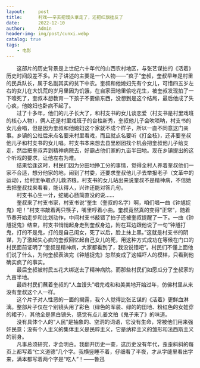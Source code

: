 ```yaml
---
layout:     post
title:      村戏——辛亥把馒头拿走了，还把红旗挂反了
date:       2022-12-10
author:     Admin
header-img: img/post/cunxi.webp
catalog: true
tags:
    - 电影
---
```

&emsp;&emsp;这部片的历史背景是上世纪六十年代的山西农村地区，与张艺谋拍的《活着》历史时间段差不多。片子讲述的主要是一个人物——“疯子”奎叔，奎叔早年是村里的民兵队长，属于名副其实的贫下中农。奎叔和他媳妇先有个女儿，可惜四五岁左右的女儿在大饥荒的岁月里因为饥饿，在自家田地里偷吃花生，被奎叔发现拍了一下噎死了，奎叔本想教育一下孩子不要偷东西，没想到是这个结局，最后他成了失心疯，他媳妇也卧病不起了。
<br>
&emsp;&emsp;过了十多年，他们的儿子长大了，和村支书的女儿谈恋爱（村支书是村里戏班的核心人物），俩人还是村里戏班子的台柱新秀，奎叔他儿子会吹唢呐，村支书的女儿会唱，但是因为奎叔和他媳妇这个家就不成个样子，所以一直不同意这门亲事。乡镇的公社后来点名要来村里看戏，而且就点名要听《打金枝》，还非要奎叔他儿子和村支书的女儿唱。村支书本来想去县里剧团找个机会把奎叔他儿子给支走，然后把奎叔弄到精神病院去，好霸占他们家的九亩半田地。现在乡镇提出的这个听戏的要求，让他左右为难。
<br>
&emsp;&emsp;结果恰逢这时，村民们因为分田地挣工分的事情，觉得全村人养着奎叔他们一家不合适，想分他家的地，闹到了村委，还要求奎叔他儿子去举报老子（文革中的运动），给村里争取点儿救济粮。村支书的女儿站出来说奎叔不是精神病，不信她去把奎叔找来看看，能认得人，兴许还能对答几句。
<br>
&emsp;&emsp;村支书心生一计，蛇蝎心肠简直没的说……
<br>
&emsp;&emsp;奎叔来了村支书家，村支书说“奎生（奎叔的名字）啊，咱们唱一曲《钟馗捉鬼》吧！”村支书敲着两只筷子，嘴里哼着小曲。奎叔竟然真的变得“正常”，随着节奏开始走步和比划动作，中间村支书敲错了拍子还被奎叔提醒了一下。一曲《钟馗捉鬼》结束，村支书悄悄起身走到奎叔身边，附在耳边跟他说了一句“钟馗打鬼，打的不是鬼，打的是自己闺女，死了以后，脸上抹上黑。”这就是村支书的阴谋，为了激起失心疯的奎叔回忆起自己女儿的死，用这种方式成功在等候在门口的村民面前证明了“奎叔是精神病，大家都看到了，我没说错吧”。村民们不懂上面他们说了什么，为何奎叔表演完《钟馗捉鬼》忽然变成了这幅吓人的模样，只看到他确实疯了的事实。
<br>
&emsp;&emsp;最后奎叔被村民五花大绑送去了精神病院。而那些村民们如愿瓜分了奎叔家的九亩半地。
<br>
&emsp;&emsp;最终村民们蘸着奎叔的“人血馒头”唱完戏和和美美地开始过年，仿佛村里从来没有奎叔这个人一样。
<br>
&emsp;&emsp;这个片子对人性恶的一面的揭露，我个人觉得比张艺谋的《活着》更鲜血淋漓。整部片子仅在个别镜头用了彩色（绿色的军装、绿的的田地、粉红色的女娃穿的裙子），其他全是黑白镜头，感觉有点儿姜文拍《鬼子来了》的味道。
<br>
&emsp;&emsp;没有具体个人的“人民”是抽象的、空洞的词语，它没有生命，常被他们用来强奸民意；没有个人主义的集体主义是民粹主义，它是纳粹主义的雏形和法西斯主义的前身。
<br>
&emsp;&emsp;凡事总须研究，才会明白。​我翻开历史一查，这历史没有年代，歪歪斜斜的每页上都写着“仁义道德”几个字。我横竖睡不着，仔细看了半夜，才从字缝里看出字来，满本都写着两个字是“吃人”！——鲁迅